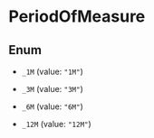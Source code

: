 

# PeriodOfMeasure

## Enum


* `_1M` (value: `"1M"`)

* `_3M` (value: `"3M"`)

* `_6M` (value: `"6M"`)

* `_12M` (value: `"12M"`)




